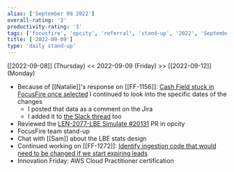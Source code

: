 ```yaml
---
alias: ['September 09 2022']
overall-rating: '3'
productivity-rating: '3'
tags: ['focusfire', 'opcity', 'referral', 'stand-up', '2022', 'September', 'Friday']
title: ['2022-09-09']
type: 'daily stand-up'
---
```

[[2022-09-08]] (Thursday) << 2022-09-09 (Friday) >> [[2022-09-12]] (Monday)

- Because of [[Natalie]]'s response on [[FF-1156]]: [Cash Field stuck in FocusFire once selected](https://moveinc.atlassian.net/browse/FF-1156) I continued to look into the specific dates of the changes
	- I posted that data as a comment on the Jira
	- I added it to [the Slack thread](https://moveinc.slack.com/archives/C03N5BGCA9M/p1662723887079679?thread_ts=1662657110.084979&cid=C03N5BGCA9M) too
- Reviewed the [LEN-2077-LBE Simulate #20131](https://github.com/Opcity/opcity/pull/20131) PR in opcity
- FocusFire team stand-up
- Chat with [[Sam]] about the LBE stats design
- Continued working on [[FF-1272]]: [Identify ingestion code that would need to be changed if we start expiring leads](https://moveinc.atlassian.net/browse/FF-1272)
- Innovation Friday: AWS Cloud Practitioner certification